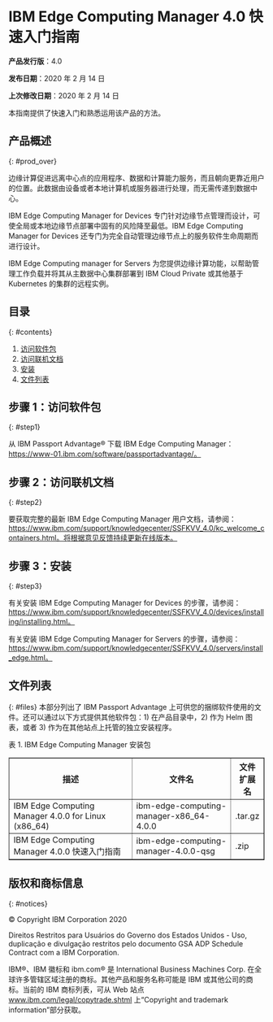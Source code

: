 # IBM Edge Computing Manager 4.0 快速入门指南

<b>产品发行版</b>：4.0

<b>发布日期</b>：2020 年 2 月 14 日

<b>上次修改日期</b>：2020 年 2 月 14 日

本指南提供了快速入门和熟悉运用该产品的方法。

## 产品概述
{: #prod_over}

边缘计算促进远离中心点的应用程序、数据和计算能力服务，而且朝向更靠近用户的位置。此数据由设备或者本地计算机或服务器进行处理，而无需传递到数据中心。

IBM Edge Computing Manager for Devices 专门针对边缘节点管理而设计，可使全局或本地边缘节点部署中固有的风险降至最低。IBM Edge Computing Manager for Devices 还专门为完全自动管理边缘节点上的服务软件生命周期而进行设计。

IBM Edge Computing manager for Servers 为您提供边缘计算功能，以帮助管理工作负载并将其从主数据中心集群部署到 IBM Cloud Private 或其他基于 Kubernetes 的集群的远程实例。

## 目录
{: #contents}

 1. [访问软件包](#step1)
 2. [访问联机文档](#step2)
 3. [安装](#step3)
 4. [文件列表](#files)

## 步骤 1：访问软件包
{: #step1}

从 IBM Passport Advantage® 下载 IBM Edge Computing Manager：https://www-01.ibm.com/software/passportadvantage/。

## 步骤 2：访问联机文档
{: #step2}

要获取完整的最新 IBM Edge Computing Manager 用户文档，请参阅：https://www.ibm.com/support/knowledgecenter/SSFKVV_4.0/kc_welcome_containers.html。将根据意见反馈持续更新在线版本。

## 步骤 3：安装
{: #step3}

有关安装 IBM Edge Computing Manager for Devices 的步骤，请参阅：https://www.ibm.com/support/knowledgecenter/SSFKVV_4.0/devices/installing/installing.html。

有关安装 IBM Edge Computing Manager for Servers 的步骤，请参阅：https://www.ibm.com/support/knowledgecenter/SSFKVV_4.0/servers/install_edge.html。

## 文件列表
{: #files}
本部分列出了 IBM Passport Advantage 上可供您的捆绑软件使用的文件。还可以通过以下方式提供其他软件包：1) 在产品目录中，2) 作为 Helm 图表，或者 3) 作为在其他站点上托管的独立安装程序。

表 1. IBM Edge Computing Manager 安装包
<table border="1" width="100%">
  <tr>
    <th width="50%">描述</th>
    <th width="40%">文件名<br></th>
    <th width="10%">文件扩展名<br></th>
  </tr>
  <tr>
    <td>IBM Edge Computing Manager 4.0.0 for Linux (x86_64)</td>
    <td>ibm-edge-computing-manager-x86_64-4.0.0</td>
    <td>.tar.gz</td>
  </tr>
  <tr>
    <td>IBM Edge Computing Manager 4.0.0 快速入门指南</td>
    <td>ibm-edge-computing-manager-4.0.0-qsg</td>
    <td>.zip</td>
  </tr>
</table>

## 版权和商标信息
{: #notices}

© Copyright IBM Corporation 2020

Direitos Restritos para Usuários do Governo dos Estados Unidos - Uso, duplicação e divulgação
restritos pelo documento GSA ADP Schedule Contract com a IBM Corporation.

IBM®、IBM 徽标和 ibm.com® 是 International Business Machines Corp. 在全球许多管辖区域注册的商标。其他产品和服务名称可能是 IBM 或其他公司的商标。当前的 IBM 商标列表，可从 Web 站点 www.ibm.com/legal/copytrade.shtml 上“Copyright and trademark information”部分获取。

